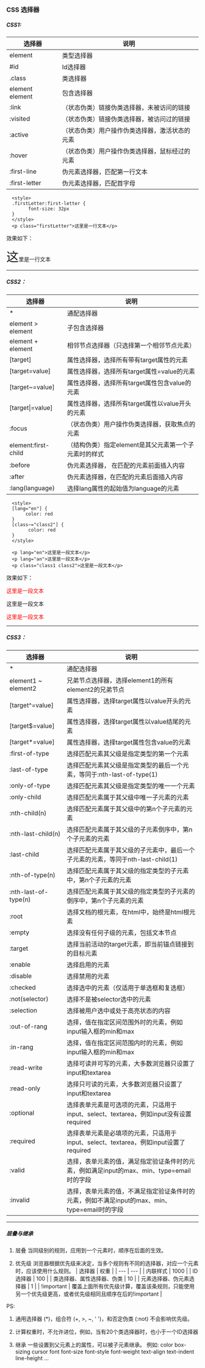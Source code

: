 ### CSS 选择器

##### CSS1:

|    选择器    |    说明    |
|    ---    |    ---    |
|    element    |    类型选择器    |
|    #id    |    Id选择器    |
|    .class    |    类选择器     |
|    element element    |    包含选择器    |
|    :link    |    （状态伪类）链接伪类选择器，未被访问的链接    |
|    :visited    |    （状态伪类）链接伪类选择器，被访问过的链接    |
|    :active    |    （状态伪类）用户操作伪类选择器，激活状态的元素    |
|    :hover    |    （状态伪类）用户操作伪类选择器，鼠标经过的元素    |
|    :first-line    |    伪元素选择器，匹配第一行文本    |
|    :first-letter    |    伪元素选择器，匹配首字母    |

      <style>
      .firstLetter:first-letter {
            font-size: 32px
      }      
      </style>
      <p class="firstLetter">这里是一行文本</p>

效果如下：
<style>
.firstLetter:first-letter {
      font-size: 32px
}      
</style>
<p class="firstLetter">这里是一行文本</p>

---

##### CSS2：
|    选择器    |    说明    |
|    ---    |    ---    |
|    *    |    通配选择器    |
|    element > element    |    子包含选择器    |
|    element + element    |    相邻节点选择器（只选择第一个相邻节点元素）    |
|    [target]    |    属性选择器，选择所有带有target属性的元素    |
|    [target=value]    |    属性选择器，选择所有target属性=value的元素    |
|    [target~=value]    |    属性选择器，选择所有target属性包含value的元素    |
|    [target\|=value]    |    属性选择器，选择所有target属性以value开头的元素    |
|    :focus    |    （状态伪类）用户操作伪类选择器，获取焦点的元素    |
|    element:first-child    |    （结构伪类）指定element是其父元素第一个子元素时的样式    |
|    :before    |    伪元素选择器， 在匹配的元素前面插入内容   |
|    :after    |    伪元素选择器，在匹配的元素后面插入内容    |
|    :lang(language)    |    选择lang属性的起始值为language的元素    |

      <style>
      [lang="en"] {
           color: red
      }
      [class~="class2"] {
            color: red
      }
      </style>

      <p lang="en">这里是一段文本</p>
      <p lang="an">这里是一段文本</p>
      <p class="class1 class2">这里是一段文本</p>
      

效果如下：
<p lang="en">这里是一段文本</p>
<p lang="an">这里是一段文本</p>
<p class="class1 class2">这里是一段文本</p>


<style>
[lang="en"] {
      color: red
}
[class~="class2"] {
      color: red
}
</style>

---

##### CSS3：
|    选择器    |    说明    |
|    ---    |    ---    |
|    *    |    通配选择器    |
|    element1 ~ element2    |    兄弟节点选择器，选择element1的所有element2的兄弟节点    |
|    [target^=value]    |    属性选择器，选择target属性以value开头的元素    |
|    [target$=value]    |    属性选择器，选择target属性以value结尾的元素    |
|    [target*=value]    |    属性选择器，选择target属性包含value的元素    |
|    :first-of-type    |    选择匹配元素其父级是指定类型的第一个元素    |
|    :last-of-type    |    选择匹配元素其父级是指定类型的最后一个元素，等同于:nth-last-of-type(1)    |
|    :only-of-type    |    选择匹配元素其父级是指定类型的唯一一个元素    |
|    :only-child    |    选择匹配元素属于其父级中唯一子元素的元素    |
|    :nth-child(n)    |    选择匹配元素属于其父级中的第n个子元素的元素    |
|    :nth-last-child(n)    |    选择匹配元素属于其父级的子元素倒序中，第n个子元素的元素    |
|    :last-child    |    选择匹配元素属于其父级的子元素中，最后一个子元素的元素，等同于nth-last-child(1)    |
|    :nth-of-type(n)    |    选择匹配元素属于其父级的指定类型的子元素中，第n个子元素的元素    |
|    :nth-last-of-type(n)    |    选择匹配元素属于其父级的指定类型的子元素的倒序中，第n个子元素的元素    |
|    :root    |    选择文档的根元素，在html中，始终是html根元素    |
|    :empty    |    选择没有任何子级的元素，包括文本节点    |
|    :target    |    选择当前活动的target元素，即当前锚点链接到的目标元素    |
|    :enable    |    选择启用的元素    |
|    :disable    |    选择禁用的元素    |
|    :checked    |    选择选中的元素（仅适用于单选框和复选框）    |
|    :not(selector)    |    选择不是被selector选中的元素    |
|    :selection    |    选择被用户选中或处于高亮状态的内容    |
|    :out-of-rang    |    选择，值在指定区间范围外时的元素，例如input输入框的min和max    |
|    :in-rang    |    选择，值在指定区间范围内时的元素，例如input输入框的min和max    |
|    :read-write    |    选择可读并可写的元素，大多数浏览器只设置了input和textarea    |
|    :read-only    |    选择只可读的元素，大多数浏览器只设置了input和textarea    |
|    :optional    |    选择表单元素是可选项的元素，只适用于input、select、textarea，例如input没有设置required    |
|    :required    |    选择表单元素是必填项的元素，只适用于input、select、textarea，例如input设置了required    |
|    :valid    |    选择，表单元素的值，满足指定验证条件时的元素，例如满足input的max、min、type=email时的字段    |
|    :invalid    |    选择，表单元素的值，不满足指定验证条件时的元素，例如不满足input的max、min、type=email时的字段    |

---

##### 层叠与继承

1. 层叠
当同级别的规则，应用到一个元素时，顺序在后面的生效。

2. 优先级
浏览器根据优先级来决定，当多个规则有不同的选择器，对应一个元素时，应该使用什么规则。
| 选择器 | 权重 |
| --- | --- |
| 内联样式 | 1000 |
| ID选择器 | 100 |
| 类选择器、属性选择器、伪类 | 10 |
| 元素选择器、伪元素选择器 | 1 |
| !important | 覆盖上面所有优先级计算，覆盖该条规则，只能使用另一个优先级更高，或者优先级相同且顺序在后的!important |

PS: 
  1. 通用选择器 (*)，组合符 (+, >, ~, ' ')，和否定伪类 (:not) 不会影响优先级。
  2. 计算权重时，不允许进位，例如，当有20个类选择器时，也小于一个ID选择器

3. 继承
一些设置到父元素上的属性，可以被子元素继承。
例如:
  color
  box-sizing
  cursor
  font
  font-size
  font-style
  font-weight
  text-align
  text-indent
  line-height
  ...